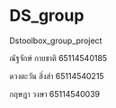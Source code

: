 # DS_group
Dstoolbox_group_project

ณัฐจักษ์  กายชาติ  65114540185

ดวงตะวัน สิ่งส่า 65114540215

กฤษฎา วงษา 65114540039
